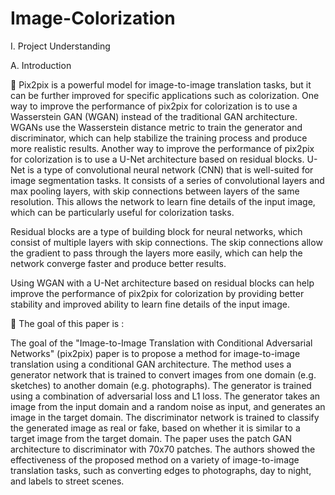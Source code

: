 # Image-Colorization

I. Project Understanding

A. Introduction

📘 Pix2pix is a powerful model for image-to-image translation tasks, but it can be further improved for specific applications such as colorization. One way to improve the performance of pix2pix for colorization is to use a Wasserstein GAN (WGAN) instead of the traditional GAN architecture. WGANs use the Wasserstein distance metric to train the generator and discriminator, which can help stabilize the training process and produce more realistic results.
Another way to improve the performance of pix2pix for colorization is to use a U-Net architecture based on residual blocks. U-Net is a type of convolutional neural network (CNN) that is well-suited for image segmentation tasks. It consists of a series of convolutional layers and max pooling layers, with skip connections between layers of the same resolution. This allows the network to learn fine details of the input image, which can be particularly useful for colorization tasks.

Residual blocks are a type of building block for neural networks, which consist of multiple layers with skip connections. The skip connections allow the gradient to pass through the layers more easily, which can help the network converge faster and produce better results.

Using WGAN with a U-Net architecture based on residual blocks can help improve the performance of pix2pix for colorization by providing better stability and improved ability to learn fine details of the input image.

📌 The goal of this paper is :

The goal of the "Image-to-Image Translation with Conditional Adversarial Networks" (pix2pix) paper is to propose a method for image-to-image translation using a conditional GAN architecture.
The method uses a generator network that is trained to convert images from one domain (e.g. sketches) to another domain (e.g. photographs).
The generator is trained using a combination of adversarial loss and L1 loss.
The generator takes an image from the input domain and a random noise as input, and generates an image in the target domain.
The discriminator network is trained to classify the generated image as real or fake, based on whether it is similar to a target image from the target domain.
The paper uses the patch GAN architecture to discriminator with 70x70 patches.
The authors showed the effectiveness of the proposed method on a variety of image-to-image translation tasks, such as converting edges to photographs, day to night, and labels to street scenes.
